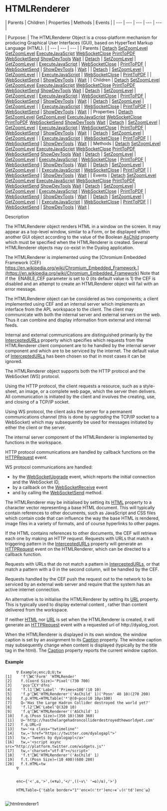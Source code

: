 




<h1 class="heading"><span class="name">HTMLRenderer</span></h1>
| Parents | Children | Properties | Methods | Events |
| --- | --- | --- | --- | ---  |

| Purpose: | The HTMLRenderer Object is a cross-platform mechanism for producing Graphical User Interfaces (GUI), based on HyperText Markup Language (HTML). |
| --- | --- | ---  |
| Parents | [Detach](../a-z/detach.md) [SetZoomLevel](../a-z/setzoomlevel.md) [GetZoomLevel](../a-z/getzoomlevel.md) [ExecuteJavaScript](../a-z/executejavascript.md) [WebSocketClose](../a-z/websocketclose.md) [PrintToPDF](../a-z/printtopdf.md) [WebSocketSend](../a-z/websocketsend.md) [ShowDevTools](../a-z/showdevtools.md) [Wait](../a-z/wait.md) | [Detach](../a-z/detach.md) | [SetZoomLevel](../a-z/setzoomlevel.md) | [GetZoomLevel](../a-z/getzoomlevel.md) | [ExecuteJavaScript](../a-z/executejavascript.md) | [WebSocketClose](../a-z/websocketclose.md) | [PrintToPDF](../a-z/printtopdf.md) | [WebSocketSend](../a-z/websocketsend.md) | [ShowDevTools](../a-z/showdevtools.md) | [Wait](../a-z/wait.md) |
| [Detach](../a-z/detach.md) | [SetZoomLevel](../a-z/setzoomlevel.md) | [GetZoomLevel](../a-z/getzoomlevel.md) |
| [ExecuteJavaScript](../a-z/executejavascript.md) | [WebSocketClose](../a-z/websocketclose.md) | [PrintToPDF](../a-z/printtopdf.md) |
| [WebSocketSend](../a-z/websocketsend.md) | [ShowDevTools](../a-z/showdevtools.md) | [Wait](../a-z/wait.md) |
| Children | [Detach](../a-z/detach.md) [SetZoomLevel](../a-z/setzoomlevel.md) [GetZoomLevel](../a-z/getzoomlevel.md) [ExecuteJavaScript](../a-z/executejavascript.md) [WebSocketClose](../a-z/websocketclose.md) [PrintToPDF](../a-z/printtopdf.md) [WebSocketSend](../a-z/websocketsend.md) [ShowDevTools](../a-z/showdevtools.md) [Wait](../a-z/wait.md) | [Detach](../a-z/detach.md) | [SetZoomLevel](../a-z/setzoomlevel.md) | [GetZoomLevel](../a-z/getzoomlevel.md) | [ExecuteJavaScript](../a-z/executejavascript.md) | [WebSocketClose](../a-z/websocketclose.md) | [PrintToPDF](../a-z/printtopdf.md) | [WebSocketSend](../a-z/websocketsend.md) | [ShowDevTools](../a-z/showdevtools.md) | [Wait](../a-z/wait.md) |
| [Detach](../a-z/detach.md) | [SetZoomLevel](../a-z/setzoomlevel.md) | [GetZoomLevel](../a-z/getzoomlevel.md) |
| [ExecuteJavaScript](../a-z/executejavascript.md) | [WebSocketClose](../a-z/websocketclose.md) | [PrintToPDF](../a-z/printtopdf.md) |
| [WebSocketSend](../a-z/websocketsend.md) | [ShowDevTools](../a-z/showdevtools.md) | [Wait](../a-z/wait.md) |
| Properties | [Detach](../a-z/detach.md) [SetZoomLevel](../a-z/setzoomlevel.md) [GetZoomLevel](../a-z/getzoomlevel.md) [ExecuteJavaScript](../a-z/executejavascript.md) [WebSocketClose](../a-z/websocketclose.md) [PrintToPDF](../a-z/printtopdf.md) [WebSocketSend](../a-z/websocketsend.md) [ShowDevTools](../a-z/showdevtools.md) [Wait](../a-z/wait.md) | [Detach](../a-z/detach.md) | [SetZoomLevel](../a-z/setzoomlevel.md) | [GetZoomLevel](../a-z/getzoomlevel.md) | [ExecuteJavaScript](../a-z/executejavascript.md) | [WebSocketClose](../a-z/websocketclose.md) | [PrintToPDF](../a-z/printtopdf.md) | [WebSocketSend](../a-z/websocketsend.md) | [ShowDevTools](../a-z/showdevtools.md) | [Wait](../a-z/wait.md) |
| [Detach](../a-z/detach.md) | [SetZoomLevel](../a-z/setzoomlevel.md) | [GetZoomLevel](../a-z/getzoomlevel.md) |
| [ExecuteJavaScript](../a-z/executejavascript.md) | [WebSocketClose](../a-z/websocketclose.md) | [PrintToPDF](../a-z/printtopdf.md) |
| [WebSocketSend](../a-z/websocketsend.md) | [ShowDevTools](../a-z/showdevtools.md) | [Wait](../a-z/wait.md) |
| Methods | [Detach](../a-z/detach.md) [SetZoomLevel](../a-z/setzoomlevel.md) [GetZoomLevel](../a-z/getzoomlevel.md) [ExecuteJavaScript](../a-z/executejavascript.md) [WebSocketClose](../a-z/websocketclose.md) [PrintToPDF](../a-z/printtopdf.md) [WebSocketSend](../a-z/websocketsend.md) [ShowDevTools](../a-z/showdevtools.md) [Wait](../a-z/wait.md) | [Detach](../a-z/detach.md) | [SetZoomLevel](../a-z/setzoomlevel.md) | [GetZoomLevel](../a-z/getzoomlevel.md) | [ExecuteJavaScript](../a-z/executejavascript.md) | [WebSocketClose](../a-z/websocketclose.md) | [PrintToPDF](../a-z/printtopdf.md) | [WebSocketSend](../a-z/websocketsend.md) | [ShowDevTools](../a-z/showdevtools.md) | [Wait](../a-z/wait.md) |
| [Detach](../a-z/detach.md) | [SetZoomLevel](../a-z/setzoomlevel.md) | [GetZoomLevel](../a-z/getzoomlevel.md) |
| [ExecuteJavaScript](../a-z/executejavascript.md) | [WebSocketClose](../a-z/websocketclose.md) | [PrintToPDF](../a-z/printtopdf.md) |
| [WebSocketSend](../a-z/websocketsend.md) | [ShowDevTools](../a-z/showdevtools.md) | [Wait](../a-z/wait.md) |
| Events | [Detach](../a-z/detach.md) [SetZoomLevel](../a-z/setzoomlevel.md) [GetZoomLevel](../a-z/getzoomlevel.md) [ExecuteJavaScript](../a-z/executejavascript.md) [WebSocketClose](../a-z/websocketclose.md) [PrintToPDF](../a-z/printtopdf.md) [WebSocketSend](../a-z/websocketsend.md) [ShowDevTools](../a-z/showdevtools.md) [Wait](../a-z/wait.md) | [Detach](../a-z/detach.md) | [SetZoomLevel](../a-z/setzoomlevel.md) | [GetZoomLevel](../a-z/getzoomlevel.md) | [ExecuteJavaScript](../a-z/executejavascript.md) | [WebSocketClose](../a-z/websocketclose.md) | [PrintToPDF](../a-z/printtopdf.md) | [WebSocketSend](../a-z/websocketsend.md) | [ShowDevTools](../a-z/showdevtools.md) | [Wait](../a-z/wait.md) |
| [Detach](../a-z/detach.md) | [SetZoomLevel](../a-z/setzoomlevel.md) | [GetZoomLevel](../a-z/getzoomlevel.md) |
| [ExecuteJavaScript](../a-z/executejavascript.md) | [WebSocketClose](../a-z/websocketclose.md) | [PrintToPDF](../a-z/printtopdf.md) |
| [WebSocketSend](../a-z/websocketsend.md) | [ShowDevTools](../a-z/showdevtools.md) | [Wait](../a-z/wait.md) |


Description


The HTMLRenderer object renders HTML in a window on the screen. It may appear as a top-level window, similar to a Form, or be displayed within another GUI object according to the value of the Boolean [AsChild](../a-z/aschild.md) property which must be specified when the HTMLRenderer is created. Several HTMLRenderer objects may co-exist in the Dyalog application.



The HTMLRenderer is implemented using the  [Chromium Embedded Framework (CEF) https://en.wikipedia.org/wiki/Chromium_Embedded_Framework.](https://en.wikipedia.org/wiki/Chromium_Embedded_Framework) Note that if the  ENABLE_CEF parameter is set to 0 (its default value is 1) the CEF is disabled and an attempt to create an HTMLRenderer object will fail with an error message.


The HTMLRenderer object can be considered as two components; a client implemented using CEF and an internal server which implements an interface from the APL workspace to the client.  The client may communicate with both the internal server and external servers on the web. Thus it can combine and display information from external and internal feeds.


Internal and external communications are distinguished primarily by the [InterceptedURLs](../a-z/interceptedurls.md) property which specifies which requests from the HTMLRenderer client component are to he handled by the internal server component and which are to be serviced by the internet. The default value of [InterceptedURLs](../a-z/interceptedurls.md) has been chosen so that in most cases it can be ignored.


The  HTMLRenderer object supports both the HTTP protocol and the WebSocket (WS) protocol.


Using the HTTP protocol, the client requests a resource, such as  a style-sheet, an image, or a complete web page, which the server then delivers. All communication is initiated by the client and involves the creating, use, and closing of a TCP/IP socket.


Using WS protocol,  the client asks the server for a permanent communications channel (this is done by *upgrading* the TCP/IP socket to a WebSocket) which may subsequently be used for  messages initiated by either the client or the server.


The internal server component of the HTMLRenderer is implemented by functions in the workspace.


HTTP protocol communications are handled by  callback functions on the [HTTPRequest](../a-z/httprequest.md) event.


WS protocol communications are handled:

- by  the [WebSocketUpgrade](../a-z/websocketupgrade.md) event, which reports the initial connection and the WebSocket ID,
- by a callback on the [WebSocketReceive](../a-z/websocketreceive.md) event
- and by calling the [WebSocketSend](../a-z/websocketsend.md) method.

The HTMLRenderer may be initialised by setting its [HTML](../a-z/html.md) property to a character vector representing a base HTML document. This will typically contain references to other documents,  such as JavaScript and CSS files which contain code that can influence the way the base HTML is rendered, image files in a variety of formats, and of course hyperlinks to other pages.


If the HTML contains references to other documents, the CEF will retrieve each one by making an HTTP request. Requests with URLs that match a triggering pattern in the [InterceptedURLs](../a-z/interceptedurls.md) property will generate an [HTTPRequest](../a-z/httprequest.md) event on the HTMLRenderer, which can be directed to a callback function.


Requests with URLs that do not match a pattern in [InterceptedURLs](../a-z/interceptedurls.md), or that match a pattern with a 0 in the second column, will be handled by the CEF.


Requests handled by the CEF push the request out to the network to be serviced by an external web server and require that the system has an active internet connection.


An alternative is to initialise the HTMLRenderer by setting its [URL](../a-z/url.md) property. This is typically  used to display external content , rather than content delivered from the workspace.


If neither [HTML](../a-z/html.md) nor [URL](../a-z/url.md) is set when the HTMLRenderer is created, it will generate an [HTTPRequest](../a-z/httprequest.md) event with a requested url of http://dyalog_root.


When the HTMLRenderer is displayed in its own window, the  window caption is set by an assignment to its [Caption](../a-z/caption.md) property. The window caption may subsequently change  when content is displayed  (typically  by the title tag in the html). The [Caption](../a-z/caption.md) property reports the current window caption.

#### Example
```apl
     ∇ Example;enc;Q;U;tw
[1]    'f'⎕WC'Form' 'HTMLRender'
[2]    f.(Coord Size)←'Pixel'(730 700)
[3]    'pco'⎕CY'dfns'
[4]    'f.l1'⎕WC'Label' 'Primes<100'(10 10)
[5]    'f.p'⎕WC'HTMLRenderer'('AsChild' 1)('Posn' 40 10)(270 200)
[6]    f.p.HTML←HTMLTable('*'@(0∘pco)10 10⍴⍳100)
[7]    Q←'Has the Large Hadron Collider destroyed the world yet?'
[8]    'f.l2'⎕WC'Label'Q(320 10)
[9]    'f.q'⎕WC'HTMLRenderer'('ASChild' 1)
[10]   f.q.(Posn Size)←(350 10)(360 360)
[11]   U←'http://hasthelargehadroncolliderdestroyedtheworldyet.com'
[12]   f.q.URL←U
[13]   tw←'<a class="twtimeline"'
[14]   tw,←'href="https://twitter.com/dyalogapl">'
[15]   tw,←'Tweets by dyalogapl</a>'
[16]   tw,←'<script async src="http://platform.twitter.com/widgets.js"'
[17]   tw,←'charset="utf-8"></script>'
[18]   'f.t'⎕WC'HTMLRenderer'('AsChild' 1)
[19]   f.t.(Posn Size)←(10 400)(680 280)
[20]   f.t.HTML←tw
     ∇

```
```apl

     enc←{'<',⍺,'>',(∊⍕⍵),'</',((~∨\' '=⍺)/⍺),'>'}
     
     HTMLTable←{'table border="1"'enc∊(⊂'tr')enc∘∊¨↓(⊂'td')enc¨⍵}
     

```


![htmlrenderer1](../img/htmlrenderer1.png)


